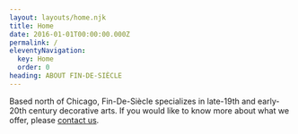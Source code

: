 ```yaml
---
layout: layouts/home.njk
title: Home
date: 2016-01-01T00:00:00.000Z
permalink: /
eleventyNavigation:
  key: Home
  order: 0
heading: ABOUT FIN-DE-SIÈCLE
---
```


Based north of Chicago, Fin-De-Siècle specializes in late-19th and early-20th century decorative arts. If you would like to know more about what we offer, please [contact us](/contact).
